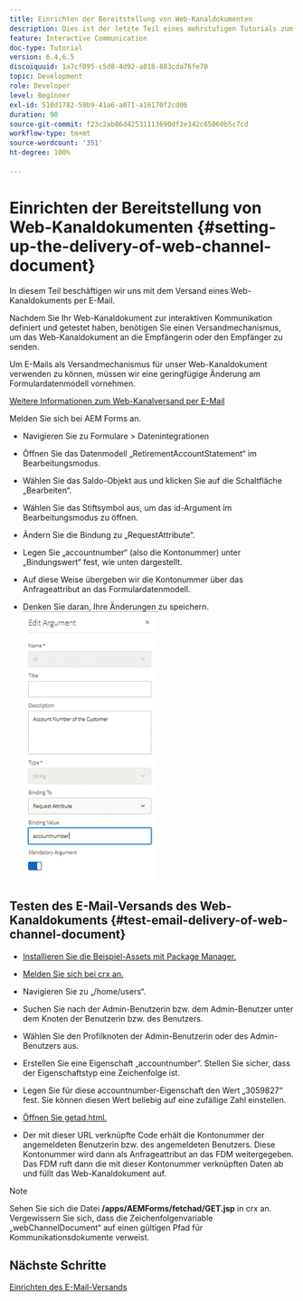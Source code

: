 ```yaml
---
title: Einrichten der Bereitstellung von Web-Kanaldokumenten
description: Dies ist der letzte Teil eines mehrstufigen Tutorials zum Erstellen Ihres ersten Dokuments zur interaktiven Kommunikation. In diesem Teil beschäftigen wir uns mit dem Versand eines Web-Kanaldokuments per E-Mail.
feature: Interactive Communication
doc-type: Tutorial
version: 6.4,6.5
discoiquuid: 1a7cf095-c5d8-4d92-a018-883cda76fe70
topic: Development
role: Developer
level: Beginner
exl-id: 510d1782-59b9-41a6-a071-a16170f2cd06
duration: 90
source-git-commit: f23c2ab86d42531113690df2e342c65060b5c7cd
workflow-type: tm+mt
source-wordcount: '351'
ht-degree: 100%

---
```


# Einrichten der Bereitstellung von Web-Kanaldokumenten {#setting-up-the-delivery-of-web-channel-document}


In diesem Teil beschäftigen wir uns mit dem Versand eines Web-Kanaldokuments per E-Mail.

Nachdem Sie Ihr Web-Kanaldokument zur interaktiven Kommunikation definiert und getestet haben, benötigen Sie einen Versandmechanismus, um das Web-Kanaldokument an die Empfängerin oder den Empfänger zu senden.

Um E-Mails als Versandmechanismus für unser Web-Kanaldokument verwenden zu können, müssen wir eine geringfügige Änderung am Formulardatenmodell vornehmen.

[Weitere Informationen zum Web-Kanalversand per E-Mail](/help/forms/interactive-communications/delivery-of-web-channel-document-tutorial-use.md)

Melden Sie sich bei AEM Forms an.

* Navigieren Sie zu Formulare > Datenintegrationen

* Öffnen Sie das Datenmodell „RetirementAccountStatement“ im Bearbeitungsmodus.

* Wählen Sie das Saldo-Objekt aus und klicken Sie auf die Schaltfläche „Bearbeiten“.

* Wählen Sie das Stiftsymbol aus, um das id-Argument im Bearbeitungsmodus zu öffnen.

* Ändern Sie die Bindung zu „RequestAttribute“.

* Legen Sie „accountnumber“ (also die Kontonummer) unter „Bindungswert“ fest, wie unten dargestellt.

* Auf diese Weise übergeben wir die Kontonummer über das Anfrageattribut an das Formulardatenmodell.

* Denken Sie daran, Ihre Änderungen zu speichern.
  ![FDM](assets/requestattribute.gif)

## Testen des E-Mail-Versands des Web-Kanaldokuments {#test-email-delivery-of-web-channel-document}

* [Installieren Sie die Beispiel-Assets mit Package Manager.](assets/webchanneldelivery.zip)
* [Melden Sie sich bei crx an.](http://localhost:4502/crx/de/index.jsp#)

* Navigieren Sie zu „/home/users“.

* Suchen Sie nach der Admin-Benutzerin bzw. dem Admin-Benutzer unter dem Knoten der Benutzerin bzw. des Benutzers.

* Wählen Sie den Profilknoten der Admin-Benutzerin oder des Admin-Benutzers aus.

* Erstellen Sie eine Eigenschaft „accountnumber“. Stellen Sie sicher, dass der Eigenschaftstyp eine Zeichenfolge ist.

* Legen Sie für diese accountnumber-Eigenschaft den Wert „3059827“ fest. Sie können diesen Wert beliebig auf eine zufällige Zahl einstellen.

* [Öffnen Sie getad.html.](http://localhost:4502/content/getad.html)

* Der mit dieser URL verknüpfte Code erhält die Kontonummer der angemeldeten Benutzerin bzw. des angemeldeten Benutzers. Diese Kontonummer wird dann als Anfrageattribut an das FDM weitergegeben. Das FDM ruft dann die mit dieser Kontonummer verknüpften Daten ab und füllt das Web-Kanaldokument auf.

>[!NOTE]
>
>Sehen Sie sich die Datei **/apps/AEMForms/fetchad/GET.jsp** in crx an. Vergewissern Sie sich, dass die Zeichenfolgenvariable „webChannelDocument“ auf einen gültigen Pfad für Kommunikationsdokumente verweist.

## Nächste Schritte

[Einrichten des E-Mail-Versands](../interactive-communications/delivery-of-web-channel-document-tutorial-use.md)